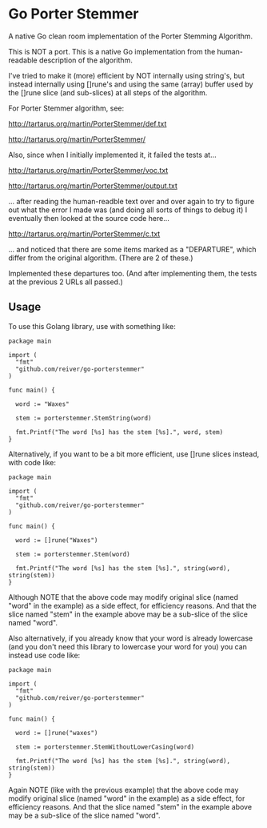 # Go Porter Stemmer

A native Go clean room implementation of the Porter Stemming Algorithm.

This is NOT a port. This is a native Go implementation from the human-readable
description of the algorithm.

I've tried to make it (more) efficient by NOT internally using string's, but
instead internally using []rune's and using the same (array) buffer used by
the []rune slice (and sub-slices) at all steps of the algorithm.

For Porter Stemmer algorithm, see:

http://tartarus.org/martin/PorterStemmer/def.txt

http://tartarus.org/martin/PorterStemmer/

Also, since when I initially implemented it, it failed the tests at...

http://tartarus.org/martin/PorterStemmer/voc.txt

http://tartarus.org/martin/PorterStemmer/output.txt

... after reading the human-readble text over and over again to try to figure out
what the error I made was (and doing all sorts of things to debug it) I eventually
then looked at the source code here...

http://tartarus.org/martin/PorterStemmer/c.txt

... and noticed that there are some items marked as a "DEPARTURE",
which differ from the original algorithm. (There are 2 of these.)

Implemented these departures too. (And after implementing them, the
tests at the previous 2 URLs all passed.)

## Usage

To use this Golang library, use with something like:

    package main
    
    import (
      "fmt"
      "github.com/reiver/go-porterstemmer"
    )
    
    func main() {
      
      word := "Waxes"
      
      stem := porterstemmer.StemString(word)
      
      fmt.Printf("The word [%s] has the stem [%s].", word, stem)
    }

Alternatively, if you want to be a bit more efficient, use []rune slices instead, with code like:

    package main
    
    import (
      "fmt"
      "github.com/reiver/go-porterstemmer"
    )
    
    func main() {
      
      word := []rune("Waxes")
      
      stem := porterstemmer.Stem(word)
      
      fmt.Printf("The word [%s] has the stem [%s].", string(word), string(stem))
    }

Although NOTE that the above code may modify original slice (named "word" in the example) as a side
effect, for efficiency reasons. And that the slice named "stem" in the example above may be a
sub-slice of the slice named "word".

Also alternatively, if you already know that your word is already lowercase (and you don't need
this library to lowercase your word for you) you can instead use code like:

    package main
    
    import (
      "fmt"
      "github.com/reiver/go-porterstemmer"
    )
    
    func main() {
      
      word := []rune("waxes")
      
      stem := porterstemmer.StemWithoutLowerCasing(word)
      
      fmt.Printf("The word [%s] has the stem [%s].", string(word), string(stem))
    }

Again NOTE (like with the previous example) that the above code may modify original slice (named
"word" in the example) as a side effect, for efficiency reasons. And that the slice named "stem"
in the example above may be a sub-slice of the slice named "word".
